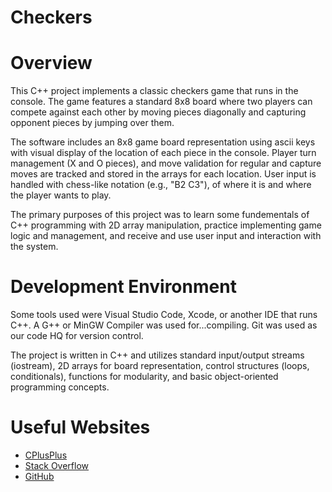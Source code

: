 # Checkers
# Overview

This C++ project implements a classic checkers game that runs in the console. The game features a standard 8x8 board where two players can compete against each other by moving pieces diagonally and capturing opponent pieces by jumping over them.

The software includes an 8x8 game board representation using ascii keys with visual display of the location of each piece in the console.
Player turn management (X and O pieces), and move validation for regular and capture moves are tracked and stored in the arrays for each location. User input is handled with chess-like notation (e.g., "B2 C3"), of where it is and where the player wants to play.

The primary purposes of this project was to learn some fundementals of C++ programming with 2D array manipulation, practice implementing game logic and management, and receive and use user input and  interaction with the system.

# Development Environment

Some tools used were Visual Studio Code, Xcode, or another IDE that runs C++. A G++ or MinGW Compiler was used for...compiling. 
Git was used as our code HQ for version control.

The project is written in C++ and utilizes standard input/output streams (iostream), 2D arrays for board representation, control structures (loops, conditionals), functions for modularity, and basic object-oriented programming concepts.

# Useful Websites

* [CPlusPlus](http://CPlusPlus.com)
* [Stack Overflow](https://stackoverflow.com)
* [GitHub](https://github.com)
